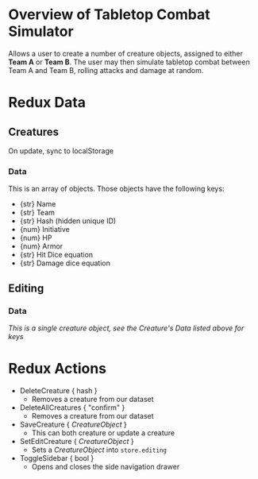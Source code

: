 # Overview of Tabletop Combat Simulator
Allows a user to create a number of creature objects, assigned to either **Team A** or **Team B**. The user may then simulate tabletop combat between Team A and Team B, rolling attacks and damage at random.

# Redux Data
## Creatures
On update, sync to localStorage

### Data
This is an array of objects. Those objects have the following keys:
* {str} Name
* {str} Team
* {str} Hash (hidden unique ID)
* {num} Initiative
* {num} HP
* {num} Armor
* {str} Hit Dice equation
* {str} Damage dice equation

## Editing
### Data
_This is a single creature object, see the Creature's Data listed above for keys_

# Redux Actions
* DeleteCreature { hash }
  * Removes a creature from our dataset
* DeleteAllCreatures { "confirm" }
  * Removes a creature from our dataset
* SaveCreature { _CreatureObject_ }
  * This can both creature or update a creature
* SetEditCreature { _CreatureObject_ }
  * Sets a _CreatureObject_ into `store.editing`
* ToggleSidebar { bool }
  * Opens and closes the side navigation drawer
